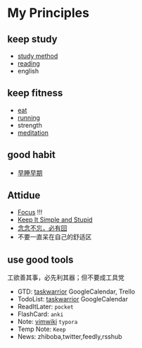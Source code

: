 # My Principles
## keep study
 * [study method](study-method)
 * [reading](reading)
 * english

## keep fitness
 * [eat](eat)
 * [running](running)
 * strength
 * [meditation](meditation)

## good habit
 * [早睡早期](早睡早期)

## Attidue
 * [Focus](Focus) !!!
 * [Keep It Simple and Stupid](KISS)
 * [念念不忘，必有回](attitude-regain)
 * 不要一直呆在自己的舒适区

## use good tools
 工欲善其事，必先利其器；但不要成工具党
 * GTD: [taskwarrior](taskwarrior) GoogleCalendar, Trello
 * TodoList: [taskwarrior](taskwarrior) GoogleCalendar
 * ReadItLater: `pocket`
 * FlashCard: `anki`
 * Note: [vimwiki](vimwiki) `typora`
 * Temp Note: `Keep`
 * News: zhiboba,twitter,feedly,rsshub
